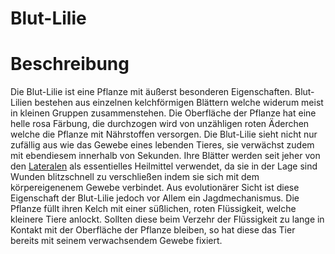 # Blut-Lilie

# Beschreibung
Die Blut-Lilie ist eine Pflanze mit äußerst besonderen Eigenschaften.
Blut-Lilien bestehen aus einzelnen kelchförmigen Blättern welche widerum meist in kleinen Gruppen zusammenstehen.
Die Oberfläche der Pflanze hat eine helle rosa Färbung, die durchzogen wird von unzähligen roten Äderchen welche die Pflanze mit Nährstoffen versorgen.
Die Blut-Lilie sieht nicht nur zufällig aus wie das Gewebe eines lebenden Tieres, sie verwächst zudem mit ebendiesem innerhalb von Sekunden.
Ihre Blätter werden seit jeher von den [Lateralen](/content/Volk_/Lateralen/index.md) als essentielles Heilmittel verwendet, da sie in der Lage sind Wunden blitzschnell zu verschließen indem sie sich mit dem körpereigenenem Gewebe verbindet.
Aus evolutionärer Sicht ist diese Eigenschaft der Blut-Lilie jedoch vor Allem ein Jagdmechanismus.
Die Pflanze füllt ihren Kelch mit einer süßlichen, roten Flüssigkeit, welche kleinere Tiere anlockt.
Sollten diese beim Verzehr der Flüssigkeit zu lange in Kontakt mit der Oberfläche der Pflanze bleiben, so hat diese das Tier bereits mit seinem verwachsendem Gewebe fixiert.
